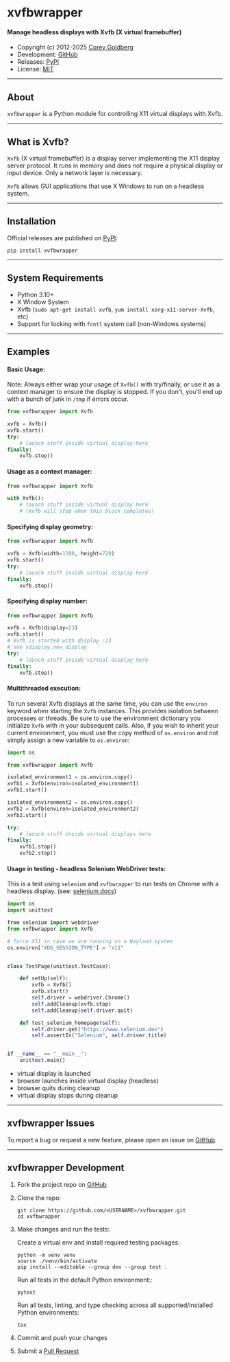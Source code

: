 # xvfbwrapper

#### Manage headless displays with Xvfb (X virtual framebuffer)

- Copyright (c) 2012-2025 [Corey Goldberg][github-profile]
- Development: [GitHub][github-repo]
- Releases: [PyPI][pypi-home]
- License: [MIT][mit-license]

----

## About

`xvfbwrapper` is a Python module for controlling X11 virtual displays with Xvfb.

----

## What is Xvfb?


`Xvfb` (X virtual framebuffer) is a display server implementing the X11
display server protocol. It runs in memory and does not require a physical
display or input device. Only a network layer is necessary.

`Xvfb` allows GUI applications that use X Windows to run on a headless system.

----

## Installation

Official releases are published on [PyPI][pypi-home]:

```
pip install xvfbwrapper
```

----

## System Requirements

- Python 3.10+
- X Window System
- Xvfb (`sudo apt-get install xvfb`, `yum install xorg-x11-server-Xvfb`, etc)
- Support for locking with `fcntl` system call (non-Windows systems)

----

## Examples

#### Basic Usage:

Note: Always either wrap your usage of `Xvfb()` with try/finally, or use it as
a context manager to ensure the display is stopped. If you don't, you'll end up
with a bunch of junk in `/tmp` if errors occur.

```python
from xvfbwrapper import Xvfb

xvfb = Xvfb()
xvfb.start()
try:
    # launch stuff inside virtual display here
finally:
    xvfb.stop()
```

#### Usage as a context manager:

```python
from xvfbwrapper import Xvfb

with Xvfb():
    # launch stuff inside virtual display here
    # (Xvfb will stop when this block completes)
```

#### Specifying display geometry:

```python
from xvfbwrapper import Xvfb

xvfb = Xvfb(width=1280, height=720)
xvfb.start()
try:
    # launch stuff inside virtual display here
finally:
    xvfb.stop()
```

#### Specifying display number:

```python
from xvfbwrapper import Xvfb

xvfb = Xvfb(display=23)
xvfb.start()
# Xvfb is started with display :23
# see vdisplay.new_display
try:
    # launch stuff inside virtual display here
finally:
    xvfb.stop()
```

#### Multithreaded execution:

To run several Xvfb displays at the same time, you can use the `environ`
keyword when starting the `Xvfb` instances. This provides isolation between
processes or threads. Be sure to use the environment dictionary you initialize
`Xvfb` with in your subsequent calls. Also, if you wish to inherit your current
environment, you must use the copy method of `os.environ` and not simply
assign a new variable to `os.environ`:

```python
import os

from xvfbwrapper import Xvfb

isolated_environment1 = os.environ.copy()
xvfb1 = Xvfb(environ=isolated_environment1)
xvfb1.start()

isolated_environment2 = os.environ.copy()
xvfb2 = Xvfb(environ=isolated_environment2)
xvfb2.start()

try:
    # launch stuff inside virtual displays here
finally:
    xvfb1.stop()
    xvfb2.stop()
```

#### Usage in testing - headless Selenium WebDriver tests:

This is a test using `selenium` and `xvfbwrapper` to run tests
on Chrome with a headless display. (see: [selenium docs][selenium-docs])

[selenium-docs]: https://www.selenium.dev/selenium/docs/api/py

```python
import os
import unittest

from selenium import webdriver
from xvfbwrapper import Xvfb

# force X11 in case we are running on a Wayland system
os.environ["XDG_SESSION_TYPE"] = "x11"


class TestPage(unittest.TestCase):

    def setUp(self):
        xvfb = Xvfb()
        xvfb.start()
        self.driver = webdriver.Chrome()
        self.addCleanup(xvfb.stop)
        self.addCleanup(self.driver.quit)

    def test_selenium_homepage(self):
        self.driver.get("https://www.selenium.dev")
        self.assertIn("Selenium", self.driver.title)


if __name__ == "__main__":
    unittest.main()
```

- virtual display is launched
- browser launches inside virtual display (headless)
- browser quits during cleanup
- virtual display stops during cleanup

----

## xvfbwrapper Issues

To report a bug or request a new feature, please open an issue on [GitHub][github-issues].

----

## xvfbwrapper Development

1. Fork the project repo on [GitHub][github-repo]

2. Clone the repo:

    ```
    git clone https://github.com/<USERNAME>/xvfbwrapper.git
    cd xvfbwrapper
    ```

3. Make changes and run the tests:

    Create a virtual env and install required testing packages:

    ```
    python -m venv venv
    source ./venv/bin/activate
    pip install --editable --group dev --group test .
    ```

    Run all tests in the default Python environment::

    ```
    pytest
    ```

    Run all tests, linting, and type checking across all supported/installed
    Python environments:

    ```
    tox
    ```

4. Commit and push your changes

5. Submit a [Pull Request][github-prs]


[github-profile]: https://github.com/cgoldberg
[github-repo]: https://github.com/cgoldberg/xvfbwrapper
[github-issues]: https://github.com/cgoldberg/xvfbwrapper/issues
[github-prs]: https://github.com/cgoldberg/xvfbwrapper/pulls
[pypi-home]: https://pypi.org/project/xvfbwrapper
[mit-license]: https://raw.githubusercontent.com/cgoldberg/xvfbwrapper/refs/heads/master/LICENSE
